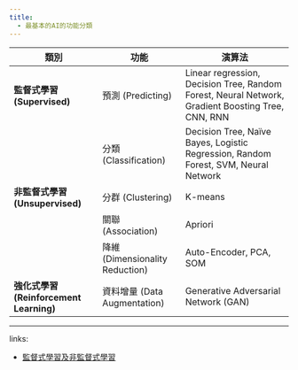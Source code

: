 ```yaml
---
title:
  - 最基本的AI的功能分類
---
```

| 類別                                 | 功能                            | 演算法                                                                                               |
| ---------------------------------- | ----------------------------- | ------------------------------------------------------------------------------------------------- |
| **監督式學習 (Supervised)**             | 預測 (Predicting)               | Linear regression, Decision Tree, Random Forest, Neural Network, Gradient Boosting Tree, CNN, RNN |
|                                    | 分類 (Classification)           | Decision Tree, Naïve Bayes, Logistic Regression, Random Forest, SVM, Neural Network               |
| **非監督式學習 (Unsupervised)**          | 分群 (Clustering)               | K-means                                                                                           |
|                                    | 關聯 (Association)              | Apriori                                                                                           |
|                                    | 降維 (Dimensionality Reduction) | Auto-Encoder, PCA, SOM                                                                            |
| **強化式學習 (Reinforcement Learning)** | 資料增量 (Data Augmentation)      | Generative Adversarial Network (GAN)                                                              |

---
links:
- [監督式學習及非監督式學習](監督式學習及非監督式學習.md)
